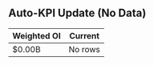 ## Auto-KPI Update (No Data)
| Weighted OI | Current |
|-------------|---------|
| $0.00B | No rows |

